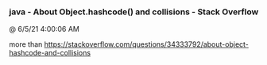 ﻿

### java - About Object.hashcode() and collisions - Stack Overflow
@ 6/5/21 4:00:06 AM

more than
https://stackoverflow.com/questions/34333792/about-object-hashcode-and-collisions


